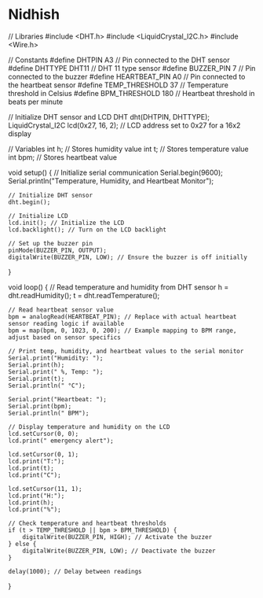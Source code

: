 # Nidhish
// Libraries
#include <DHT.h>
#include <LiquidCrystal_I2C.h>
#include <Wire.h>

// Constants
#define DHTPIN A3          // Pin connected to the DHT sensor
#define DHTTYPE DHT11      // DHT 11 type sensor
#define BUZZER_PIN 7       // Pin connected to the buzzer
#define HEARTBEAT_PIN A0   // Pin connected to the heartbeat sensor
#define TEMP_THRESHOLD 37  // Temperature threshold in Celsius
#define BPM_THRESHOLD 180  // Heartbeat threshold in beats per minute

// Initialize DHT sensor and LCD
DHT dht(DHTPIN, DHTTYPE);
LiquidCrystal_I2C lcd(0x27, 16, 2); // LCD address set to 0x27 for a 16x2 display

// Variables
int h;  // Stores humidity value
int t;  // Stores temperature value
int bpm; // Stores heartbeat value

void setup() {
    // Initialize serial communication
    Serial.begin(9600);
    Serial.println("Temperature, Humidity, and Heartbeat Monitor");

    // Initialize DHT sensor
    dht.begin();

    // Initialize LCD
    lcd.init(); // Initialize the LCD
    lcd.backlight(); // Turn on the LCD backlight

    // Set up the buzzer pin
    pinMode(BUZZER_PIN, OUTPUT);
    digitalWrite(BUZZER_PIN, LOW); // Ensure the buzzer is off initially
}

void loop() {
    // Read temperature and humidity from DHT sensor
    h = dht.readHumidity();
    t = dht.readTemperature();

    // Read heartbeat sensor value
    bpm = analogRead(HEARTBEAT_PIN); // Replace with actual heartbeat sensor reading logic if available
    bpm = map(bpm, 0, 1023, 0, 200); // Example mapping to BPM range, adjust based on sensor specifics

    // Print temp, humidity, and heartbeat values to the serial monitor
    Serial.print("Humidity: ");
    Serial.print(h);
    Serial.print(" %, Temp: ");
    Serial.print(t);
    Serial.println(" °C");

    Serial.print("Heartbeat: ");
    Serial.print(bpm);
    Serial.println(" BPM");

    // Display temperature and humidity on the LCD
    lcd.setCursor(0, 0);
    lcd.print(" emergency alert");

    lcd.setCursor(0, 1);
    lcd.print("T:");
    lcd.print(t);
    lcd.print("C");

    lcd.setCursor(11, 1);
    lcd.print("H:");
    lcd.print(h);
    lcd.print("%");

    // Check temperature and heartbeat thresholds
    if (t > TEMP_THRESHOLD || bpm > BPM_THRESHOLD) {
        digitalWrite(BUZZER_PIN, HIGH); // Activate the buzzer
    } else {
        digitalWrite(BUZZER_PIN, LOW); // Deactivate the buzzer
    }

    delay(1000); // Delay between readings
}
